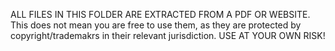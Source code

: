 ALL FILES IN THIS FOLDER ARE EXTRACTED FROM A PDF OR WEBSITE. This does not mean you are free to use them, as they are protected by copyright/trademakrs in their relevant jurisdiction. USE AT YOUR OWN RISK!
